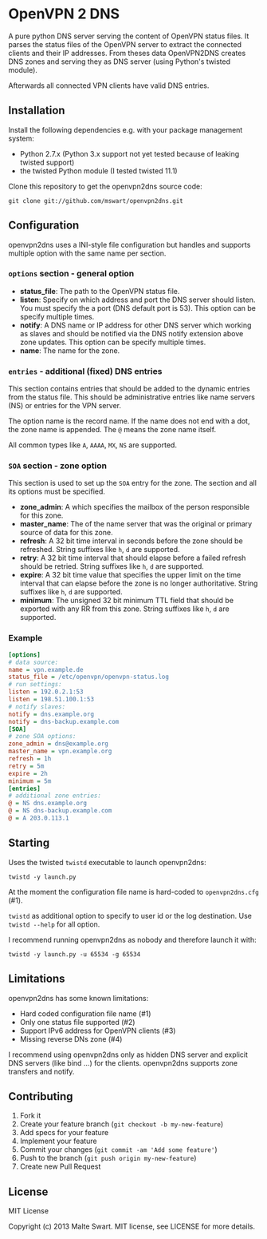 OpenVPN 2 DNS
=============

A pure python DNS server serving the content of OpenVPN status files. It parses
the status files of the OpenVPN server to extract the connected clients and
their IP addresses. From theses data OpenVPN2DNS creates DNS zones and serving
they as DNS server (using Python's twisted module).

Afterwards all connected VPN clients have valid DNS entries.


Installation
------------

Install the following dependencies e.g. with your package management system:

- Python 2.7.x (Python 3.x support not yet tested because of leaking twisted support)
- the twisted Python module (I tested twisted 11.1)

Clone this repository to get the openvpn2dns source code:

```
git clone git://github.com/mswart/openvpn2dns.git
```


Configuration
-------------

openvpn2dns uses a INI-style file configuration but handles and supports multiple option with the same name per section.


### ``options`` section - general option

- **status_file**: The path to the OpenVPN status file.
- **listen**: Specify on which address and port the DNS server should listen. You must specify the a port (DNS default port is 53). This option can be specify multiple times.
- **notify**: A DNS name or IP address for other DNS server which working as slaves and should be notified via the DNS notify extension above zone updates. This option can be specify multiple times.
- **name**: The name for the zone.


### ``entries`` - additional (fixed) DNS entries

This section contains entries that should be added to the dynamic entries from the status file. This should be administrative entries like name servers (NS) or entries for the VPN server.

The option name is the record name. If the name does not end with a dot, the zone name is appended. The ``@`` means the zone name itself.

All common types like ``A``, ``AAAA``, ``MX``, ``NS`` are supported.


### ``SOA`` section - zone option

This section is used to set up the ``SOA`` entry for the zone. The section and all its options must be specified.

- **zone_admin**: A <domain-name> which specifies the mailbox of the person responsible for this zone.
- **master_name**: The <domain-name> of the name server that was the original or primary source of data for this zone.
- **refresh**: A 32 bit time interval in seconds before the zone should be refreshed. String suffixes like ``h``, ``d`` are supported.
- **retry**: A 32 bit time interval that should elapse before a failed refresh should be retried. String suffixes like ``h``, ``d`` are supported.
- **expire**: A 32 bit time value that specifies the upper limit on the time interval that can elapse before the zone is no longer authoritative. String suffixes like ``h``, ``d`` are supported.
- **minimum**: The unsigned 32 bit minimum TTL field that should be exported with any RR from this zone. String suffixes like ``h``, ``d`` are supported.


### Example

```ini
[options]
# data source:
name = vpn.example.de
status_file = /etc/openvpn/openvpn-status.log
# run settings:
listen = 192.0.2.1:53
listen = 198.51.100.1:53
# notify slaves:
notify = dns.example.org
notify = dns-backup.example.com
[SOA]
# zone SOA options:
zone_admin = dns@example.org
master_name = vpn.example.org
refresh = 1h
retry = 5m
expire = 2h
minimum = 5m
[entries]
# additional zone entries:
@ = NS dns.example.org
@ = NS dns-backup.example.com
@ = A 203.0.113.1
```


Starting
--------

Uses the twisted ``twistd`` executable to launch openvpn2dns:

```
twistd -y launch.py
```

At the moment the configuration file name is hard-coded to ``openvpn2dns.cfg`` (#1).

``twistd`` as additional option to specify to user id or the log destination. Use ``twistd --help`` for all option.

I recommend running openvpn2dns as nobody and therefore launch it with:

```
twistd -y launch.py -u 65534 -g 65534
```


Limitations
-----------

openvpn2dns has some known limitations:

- Hard coded configuration file name (#1)
- Only one status file supported (#2)
- Support IPv6 address for OpenVPN clients (#3)
- Missing reverse DNs zone (#4)

I recommend using openvpn2dns only as hidden DNS server and explicit DNS servers (like bind ...) for the clients. openvpn2dns supports zone transfers and notify.


Contributing
------------

1. Fork it
2. Create your feature branch (`git checkout -b my-new-feature`)
4. Add specs for your feature
5. Implement your feature
6. Commit your changes (`git commit -am 'Add some feature'`)
7. Push to the branch (`git push origin my-new-feature`)
8. Create new Pull Request


License
-------

MIT License

Copyright (c) 2013 Malte Swart. MIT license, see LICENSE for more details.
